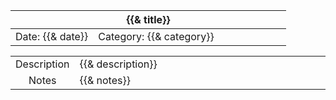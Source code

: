 <table class="composite-head">
<thead><tr><th style="width: 100%" colspan="10">{{& title}}</th></tr></thead>
<tbody><tr>
<td colspan="3" style="width: 30%">Date: {{& date}}</td>
<td colspan="7" style="width: 70%">Category: {{& category}}</td>
</tr></tbody>
</table>
<table class="composite-body" style="table-layout: fixed">
<tbody>
<tr>
<td colspan="1" style="width: 12%; text-align: center; vertical-align: top">Description</td>
<td colspan="9" style="width: auto">
{{& description}}
</td>
</tr>
<tr>
<td colspan="1" style="width: 12%; text-align: center; vertical-align: top">Notes</td>
<td colspan="9" style="width: auto">
{{& notes}}
</td>
</tr>
</tbody>
</table>

